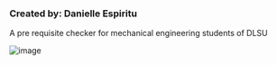 <h3>Created by: Danielle Espiritu</h3>

A pre requisite checker for mechanical engineering students of DLSU


![image](https://user-images.githubusercontent.com/28699887/55682227-3bb71780-5963-11e9-9720-f17c64b9aea7.png)
